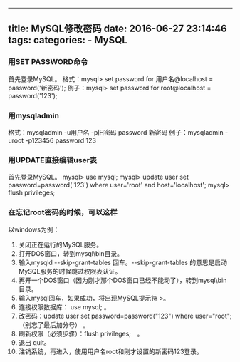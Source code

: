 -----
title: MySQL修改密码
date: 2016-06-27 23:14:46
tags: 
categories: 
    - MySQL
-----

<!-- more -->

### 用SET PASSWORD命令 

首先登录MySQL。 
格式：mysql> set password for 用户名@localhost = password('新密码'); 
例子：mysql> set password for root@localhost = password('123'); 

### 用mysqladmin 

格式：mysqladmin -u用户名 -p旧密码 password 新密码 
例子：mysqladmin -uroot -p123456 password 123 

### 用UPDATE直接编辑user表 

首先登录MySQL。 
mysql> use mysql; 
mysql> update user set password=password('123') where user='root' and host='localhost'; 
mysql> flush privileges; 

### 在忘记root密码的时候，可以这样 

以windows为例： 
1. 关闭正在运行的MySQL服务。 
2. 打开DOS窗口，转到mysql\bin目录。 
3. 输入mysqld --skip-grant-tables 回车。--skip-grant-tables 的意思是启动MySQL服务的时候跳过权限表认证。 
4. 再开一个DOS窗口（因为刚才那个DOS窗口已经不能动了），转到mysql\bin目录。 
5. 输入mysql回车，如果成功，将出现MySQL提示符 >。 
6. 连接权限数据库： use mysql; 。 
6. 改密码：update user set password=password("123") where user="root";（别忘了最后加分号） 。 
7. 刷新权限（必须步骤）：flush privileges;　。 
8. 退出 quit。 
9. 注销系统，再进入，使用用户名root和刚才设置的新密码123登录。